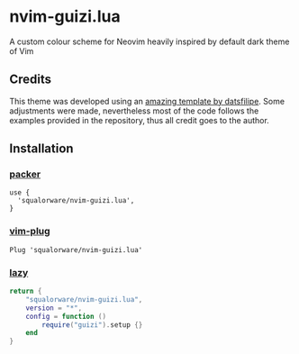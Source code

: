 # nvim-guizi.lua
A custom colour scheme for Neovim heavily inspired by default dark theme of Vim

## Credits

This theme was developed using an [amazing template by datsfilipe](https://github.com/datsfilipe/nvim-colorscheme-template). Some adjustments were made, nevertheless most of the code follows the examples provided in the repository, thus all credit goes to the author.

## Installation

### [packer](https://github.com/wbthomason/packer.nvim)
```
use {
  'squalorware/nvim-guizi.lua',
}
```

### [vim-plug](https://github.com/junegunn/vim-plug)
```
Plug 'squalorware/nvim-guizi.lua'
```

### [lazy](https://github.com/folke/lazy.nvim.git)
```lua
return {
    "squalorware/nvim-guizi.lua",
    version = "*",
    config = function ()
        require("guizi").setup {}
    end
}
```